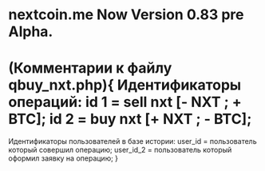 nextcoin.me
Now Version 0.83 pre Alpha.
===========
(Комментарии к файлу qbuy_nxt.php){
Идентификаторы операций:
id 1 = sell nxt [- NXT ; + BTC];
id 2 = buy nxt [+ NXT ; - BTC];
===========
Идентификаторы пользователей в базе истории:
user_id = пользователь который совершил операцию;
user_id_2 = пользователь который оформил заявку на операцию;
}